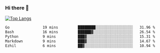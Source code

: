 ### Hi there 👋

<!--
**3Xpl0it3r/3Xpl0it3r** is a ✨ _special_ ✨ repository because its `README.md` (this file) appears on your GitHub profile.

Here are some ideas to get you started:

- 🔭 I’m currently working on ...
- 🌱 I’m currently learning ...
- 👯 I’m looking to collaborate on ...
- 🤔 I’m looking for help with ...
- 💬 Ask me about ...
- 📫 How to reach me: ...
- 😄 Pronouns: ...
- ⚡ Fun fact: ...
-->


[![Top Langs](https://github-readme-stats.vercel.app/api/top-langs/?username=3Xpl0it3r&layout=compact)](https://github.com/3Xpl0it3r/3Xpl0it3r)

<!--START_SECTION:waka-->

```txt
Go               19 mins         ████████░░░░░░░░░░░░░░░░░   31.96 %
Bash             16 mins         ██████▓░░░░░░░░░░░░░░░░░░   26.54 %
Python           9 mins          ███▓░░░░░░░░░░░░░░░░░░░░░   15.31 %
Markdown         9 mins          ███▓░░░░░░░░░░░░░░░░░░░░░   14.67 %
Ezhil            6 mins          ██▓░░░░░░░░░░░░░░░░░░░░░░   10.94 %
```

<!--END_SECTION:waka-->
